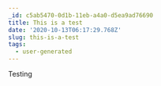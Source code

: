 ```yaml
---
_id: c5ab5470-0d1b-11eb-a4a0-d5ea9ad76690
title: This is a test
date: '2020-10-13T06:17:29.768Z'
slug: this-is-a-test
tags:
  - user-generated
---
```

Testing
